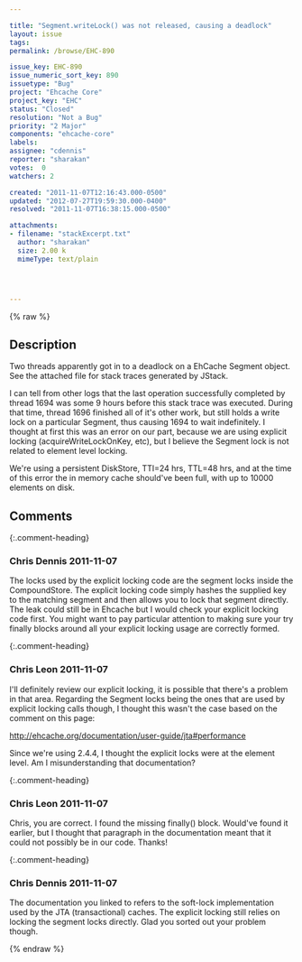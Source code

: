 ```yaml
---

title: "Segment.writeLock() was not released, causing a deadlock"
layout: issue
tags: 
permalink: /browse/EHC-890

issue_key: EHC-890
issue_numeric_sort_key: 890
issuetype: "Bug"
project: "Ehcache Core"
project_key: "EHC"
status: "Closed"
resolution: "Not a Bug"
priority: "2 Major"
components: "ehcache-core"
labels: 
assignee: "cdennis"
reporter: "sharakan"
votes:  0
watchers: 2

created: "2011-11-07T12:16:43.000-0500"
updated: "2012-07-27T19:59:30.000-0400"
resolved: "2011-11-07T16:38:15.000-0500"

attachments:
- filename: "stackExcerpt.txt"
  author: "sharakan"
  size: 2.00 k
  mimeType: text/plain




---
```


{% raw %}

## Description

<div markdown="1" class="description">

Two threads apparently got in to a deadlock on a EhCache Segment object.  See the attached file for stack traces generated by JStack.

I can tell from other logs that the last operation successfully completed by thread 1694 was some 9 hours before this stack trace was executed.  During that time, thread 1696 finished all of it's other work, but still holds a write lock on a particular Segment, thus causing 1694 to wait indefinitely.  I thought at first this was an error on our part, because we are using explicit locking (acquireWriteLockOnKey, etc), but I believe the Segment lock is not related to element level locking.

We're using a persistent DiskStore, TTI=24 hrs, TTL=48 hrs, and at the time of this error the in memory cache should've been full, with up to 10000 elements on disk.

</div>

## Comments


{:.comment-heading}
### **Chris Dennis** <span class="date">2011-11-07</span>

<div markdown="1" class="comment">

The locks used by the explicit locking code are the segment locks inside the CompoundStore.  The explicit locking code simply hashes the supplied key to the matching segment and then allows you to lock that segment directly.  The leak could still be in Ehcache but I would check your explicit locking code first.  You might want to pay particular attention to making sure your try finally blocks around all your explicit locking usage are correctly formed.

</div>


{:.comment-heading}
### **Chris Leon** <span class="date">2011-11-07</span>

<div markdown="1" class="comment">

I'll definitely review our explicit locking, it is possible that there's a problem in that area.  Regarding the Segment locks being the ones that are used by explicit locking calls though, I thought this wasn't the case based on the comment on this page:

http://ehcache.org/documentation/user-guide/jta#performance

Since we're using 2.4.4, I thought the explicit locks were at the element level.  Am I misunderstanding that documentation?

</div>


{:.comment-heading}
### **Chris Leon** <span class="date">2011-11-07</span>

<div markdown="1" class="comment">

Chris, you are correct.  I found the missing finally() block.  Would've found it earlier, but I thought that paragraph in the documentation meant that it could not possibly be in our code.  Thanks!

</div>


{:.comment-heading}
### **Chris Dennis** <span class="date">2011-11-07</span>

<div markdown="1" class="comment">

The documentation you linked to refers to the soft-lock implementation used by the JTA (transactional) caches.  The explicit locking still relies on locking the segment locks directly.  Glad you sorted out your problem though.

</div>



{% endraw %}

